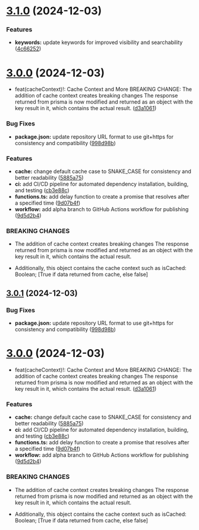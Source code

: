 # [3.1.0](https://github.com/yxx4c/prisma-extension-redis/compare/v3.0.0...v3.1.0) (2024-12-03)


### Features

* **keywords:** update keywords for improved visibility and searchability ([4c66252](https://github.com/yxx4c/prisma-extension-redis/commit/4c66252b0f164afdbb66d103a5f88f6e6f4e54cf))

# [3.0.0](https://github.com/yxx4c/prisma-extension-redis/compare/v2.2.1...v3.0.0) (2024-12-03)


* feat(cacheContext)!: Cache Context and More BREAKING CHANGE: The addition of cache context creates breaking changes The response returned from prisma is now modified and returned as an object with the key result in it, which contains the actual result. ([d3a1061](https://github.com/yxx4c/prisma-extension-redis/commit/d3a1061f1e14fc860b040699e95ea11abab181d6))


### Bug Fixes

* **package.json:** update repository URL format to use git+https for consistency and compatibility ([998d98b](https://github.com/yxx4c/prisma-extension-redis/commit/998d98b19c90ba54bc4d7eb2e4b192b6bbf478a7))


### Features

* **cache:** change default cache case to SNAKE_CASE for consistency and better readability ([5885a75](https://github.com/yxx4c/prisma-extension-redis/commit/5885a7559f74302c87e72410f613cb9f65ca6530))
* **ci:** add CI/CD pipeline for automated dependency installation, building, and testing ([cb3e88c](https://github.com/yxx4c/prisma-extension-redis/commit/cb3e88cd99c8e7882ca6547840318308e691fd4c))
* **functions.ts:** add delay function to create a promise that resolves after a specified time ([9d07b4f](https://github.com/yxx4c/prisma-extension-redis/commit/9d07b4f57b7bb750b122e65bab2c01473ca0e15e))
* **workflow:** add alpha branch to GitHub Actions workflow for publishing ([9d5d2b4](https://github.com/yxx4c/prisma-extension-redis/commit/9d5d2b45e946ec1ee341134e7dcdbed347ad294f))


### BREAKING CHANGES

* The addition of cache context creates breaking changes
The response returned from prisma is now modified and returned as an
object with the key result in it, which contains the actual result.

- Additionally, this object contains the cache context such as
        isCached: Boolean; [True if data returned from cache, else false]

## [3.0.1](https://github.com/yxx4c/prisma-extension-redis/compare/v3.0.0...v3.0.1) (2024-12-03)


### Bug Fixes

* **package.json:** update repository URL format to use git+https for consistency and compatibility ([998d98b](https://github.com/yxx4c/prisma-extension-redis/commit/998d98b19c90ba54bc4d7eb2e4b192b6bbf478a7))

# [3.0.0](https://github.com/yxx4c/prisma-extension-redis/compare/v2.2.1...v3.0.0) (2024-12-03)


* feat(cacheContext)!: Cache Context and More BREAKING CHANGE: The addition of cache context creates breaking changes The response returned from prisma is now modified and returned as an object with the key result in it, which contains the actual result. ([d3a1061](https://github.com/yxx4c/prisma-extension-redis/commit/d3a1061f1e14fc860b040699e95ea11abab181d6))


### Features

* **cache:** change default cache case to SNAKE_CASE for consistency and better readability ([5885a75](https://github.com/yxx4c/prisma-extension-redis/commit/5885a7559f74302c87e72410f613cb9f65ca6530))
* **ci:** add CI/CD pipeline for automated dependency installation, building, and testing ([cb3e88c](https://github.com/yxx4c/prisma-extension-redis/commit/cb3e88cd99c8e7882ca6547840318308e691fd4c))
* **functions.ts:** add delay function to create a promise that resolves after a specified time ([9d07b4f](https://github.com/yxx4c/prisma-extension-redis/commit/9d07b4f57b7bb750b122e65bab2c01473ca0e15e))
* **workflow:** add alpha branch to GitHub Actions workflow for publishing ([9d5d2b4](https://github.com/yxx4c/prisma-extension-redis/commit/9d5d2b45e946ec1ee341134e7dcdbed347ad294f))


### BREAKING CHANGES

* The addition of cache context creates breaking changes
The response returned from prisma is now modified and returned as an
object with the key result in it, which contains the actual result.

- Additionally, this object contains the cache context such as
        isCached: Boolean; [True if data returned from cache, else false]

